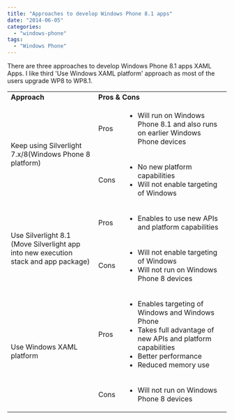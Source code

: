 ```yaml
---
title: "Approaches to develop Windows Phone 8.1 apps"
date: "2014-06-05"
categories: 
  - "windows-phone"
tags: 
  - "Windows Phone"
---
```


There are three approaches to develop Windows Phone 8.1 apps XAML Apps. I like third 'Use Windows XAML platform' approach as most of the users upgrade WP8 to WP8.1.

<table width="1065"><tbody><tr><td width="425"><b>Approach</b></td><td colspan="2" width="640"><b>Pros &amp; Cons</b></td></tr><tr><td rowspan="2" width="425">Keep using Silverlight 7.x/8(Windows Phone 8 platform)</td><td width="75">Pros</td><td width="565"><ul><li>Will run on Windows Phone 8.1 and also runs on earlier Windows Phone devices</li></ul></td></tr><tr><td width="75">Cons</td><td width="565"><ul><li>No&nbsp;new platform capabilities</li><li>Will not enable targeting of Windows</li></ul></td></tr><tr><td rowspan="2" width="425">Use Silverlight 8.1 (Move Silverlight app into new execution stack and app package)</td><td width="75">Pros</td><td width="565"><ul><li>Enables to use new APIs and platform capabilities</li></ul></td></tr><tr><td width="75">Cons</td><td width="565"><ul><li>Will not enable targeting of Windows</li><li>Will not run on Windows Phone 8 devices</li></ul></td></tr><tr><td rowspan="2" width="425">Use Windows XAML platform</td><td width="75">Pros</td><td width="565"><ul><li>Enables targeting of Windows and Windows Phone</li><li>Takes full advantage of new APIs and platform capabilities</li><li>Better performance</li><li>Reduced memory use</li></ul></td></tr><tr><td width="75">Cons</td><td width="565"><ul><li>Will not run on Windows Phone 8 devices</li></ul></td></tr></tbody></table>

